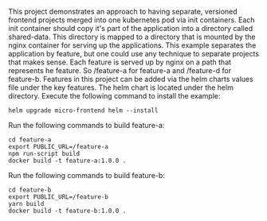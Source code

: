 This project demonstrates an approach to having separate, versioned frontend projects merged into one kubernetes pod via init containers.  Each init container should copy it's part of the application into a directory called shared-data.  This directory is mapped to a directory that is mounted by the nginx container for serving up the applications.  This example separates the application by feature, but one could use any technique to separate projects that makes sense.  Each feature is served up by nginx on a path that represents he feature.  So /feature-a for feature-a and /feature-d for feature-b.  Features in this project can be added via the helm charts values file under the key features.  The helm chart is located under the helm directory.  Execute the following command to install the example:
```
helm upgrade micro-frontend helm --install
```

Run the following commands to build feature-a:
```
cd feature-a
export PUBLIC_URL=/feature-a
npm run-script build
docker build -t feature-a:1.0.0 .
```

Run the following commands to build feature-b:
```
cd feature-b
export PUBLIC_URL=/feature-b
yarn build
docker build -t feature-b:1.0.0 .
```